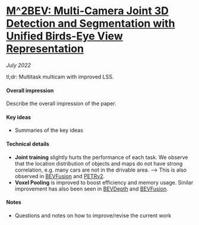 # [M^2BEV: Multi-Camera Joint 3D Detection and Segmentation with Unified Birds-Eye View Representation](https://arxiv.org/abs/2204.05088)

_July 2022_

tl;dr: Multitask multicam with improved LSS.

#### Overall impression
Describe the overall impression of the paper. 

#### Key ideas
- Summaries of the key ideas

#### Technical details
- **Joint training** slightly hurts the performance of each task. We observe that the location distribution of objects and maps do not have strong correlation, e.g. many cars are not in the drivable area. --> This is also observed in [BEVFusion](bevfusion.md) and [PETRv2](petrv2.md).
- **Voxel Pooling** is improved to boost efficiency and memory usage. Sinilar improvement has also been seen in [BEVDepth](bevdepth.md) and [BEVFusion](bevfusion.md).

#### Notes
- Questions and notes on how to improve/revise the current work

